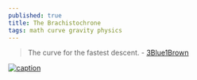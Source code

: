 ```yaml
---
published: true
title: The Brachistochrone
tags: math curve gravity physics
---
```

> The curve for the fastest descent. - [3Blue1Brown](https://www.youtube.com/watch?v=Cld0p3a43fU)

[![caption](https://img.youtube.com/vi/TIopneBToLQ/0.jpg)](https://www.youtube.com/watch?v=TIopneBToLQ)